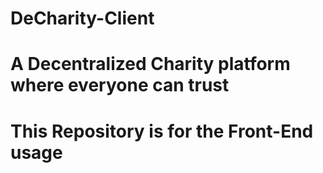 # DeCharity-Client
# A Decentralized Charity platform where everyone can trust
# This Repository is for the Front-End usage
